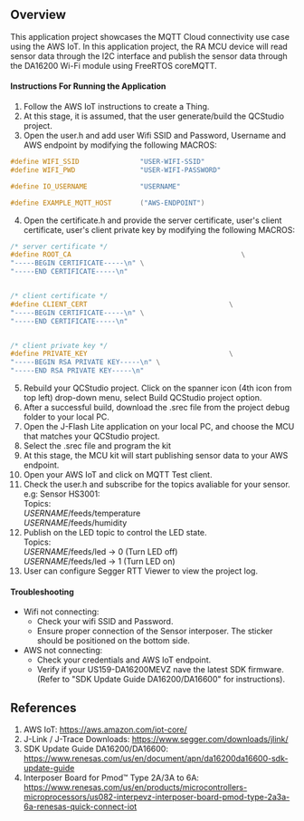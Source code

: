 ## Overview
This application project showcases the MQTT Cloud connectivity use case using the AWS IoT.
In this application project, the RA MCU device will read sensor data through the I2C interface and publish
the sensor data through the DA16200 Wi-Fi module using FreeRTOS coreMQTT.


#### Instructions For Running the Application
1. Follow the AWS IoT instructions to create a Thing.
2. At this stage, it is assumed, that the user generate/build the QCStudio project.
3. Open the user.h and add user Wifi SSID and Password, Username and AWS endpoint by modifying the following MACROS:
```c
#define WIFI_SSID               "USER-WIFI-SSID"
#define WIFI_PWD                "USER-WIFI-PASSWORD"

#define IO_USERNAME             "USERNAME"

#define EXAMPLE_MQTT_HOST       ("AWS-ENDPOINT")
```
4. Open the certificate.h and provide the server certificate, user's client certificate, user's client private key by modifying the following MACROS:

```c
/* server certificate */
#define ROOT_CA                                          \
"-----BEGIN CERTIFICATE-----\n" \
"-----END CERTIFICATE-----\n"


/* client certificate */
#define CLIENT_CERT                                   \
"-----BEGIN CERTIFICATE-----\n" \
"-----END CERTIFICATE-----\n"


/* client private key */
#define PRIVATE_KEY                                   \
"-----BEGIN RSA PRIVATE KEY-----\n" \
"-----END RSA PRIVATE KEY-----\n"
```
5. Rebuild your QCStudio project. Click on the spanner icon (4th icon from top left) drop-down menu,
select Build QCStudio project option.
6. After a successful build, download the .srec file from the project debug folder to your local PC.
7. Open the J-Flash Lite application on your local PC, and choose the MCU that matches your QCStudio project.
8. Select the .srec file and program the kit
9. At this stage, the MCU kit will start publishing sensor data to your AWS endpoint.
10. Open your AWS IoT and click on MQTT Test client. 
11. Check the user.h and subscribe for the topics avaliable for your sensor.\
e.g: Sensor HS3001:\
Topics:\
*USERNAME*/feeds/temperature\
*USERNAME*/feeds/humidity
12. Publish on the LED topic to control the LED state.\
Topics:\
*USERNAME*/feeds/led -> 0 (Turn LED off)\
*USERNAME*/feeds/led -> 1 (Turn LED on)
13. User can configure Segger RTT Viewer to view the project log.

#### Troubleshooting
- Wifi not connecting:
    - Check your wifi SSID and Password.   
    - Ensure proper connection of the Sensor interposer. The sticker should be positioned on the bottom side.
- AWS not connecting:
    - Check your credentials and AWS IoT endpoint.
    - Verify if your US159-DA16200MEVZ nave the latest SDK firmware. (Refer to "SDK Update Guide DA16200/DA16600" for instructions). 

## References
1. AWS IoT: https://aws.amazon.com/iot-core/
2. J-Link / J-Trace Downloads: https://www.segger.com/downloads/jlink/
3. SDK Update Guide DA16200/DA16600: https://www.renesas.com/us/en/document/apn/da16200da16600-sdk-update-guide
4. Interposer Board for Pmod™ Type 2A/3A to 6A: https://www.renesas.com/us/en/products/microcontrollers-microprocessors/us082-interpevz-interposer-board-pmod-type-2a3a-6a-renesas-quick-connect-iot
